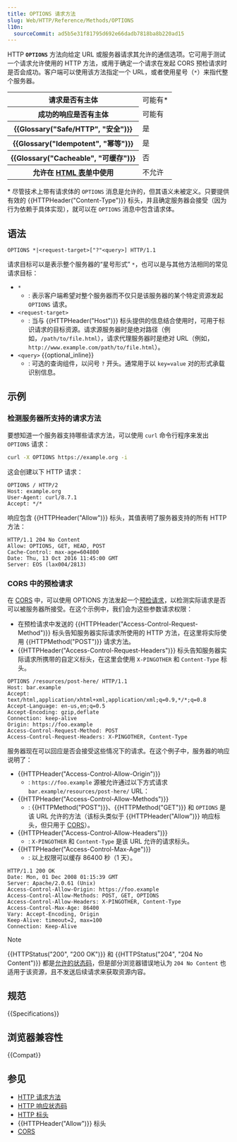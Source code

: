 ```yaml
---
title: OPTIONS 请求方法
slug: Web/HTTP/Reference/Methods/OPTIONS
l10n:
  sourceCommit: ad5b5e31f81795d692e66dadb7818ba8b220ad15
---
```


HTTP **`OPTIONS`** 方法向给定 URL 或服务器请求其允许的通信选项。它可用于测试一个请求允许使用的 HTTP 方法，或用于确定一个请求在发起 CORS 预检请求时是否会成功。客户端可以使用该方法指定一个 URL，或者使用星号（`*`）来指代整个服务器。

<table class="properties">
  <tbody>
    <tr>
      <th scope="row">请求是否有主体</th>
      <td>可能有*</td>
    </tr>
    <tr>
      <th scope="row">成功的响应是否有主体</th>
      <td>可能有</td>
    </tr>
    <tr>
      <th scope="row">{{Glossary("Safe/HTTP", "安全")}}</th>
      <td>是</td>
    </tr>
    <tr>
      <th scope="row">{{Glossary("Idempotent", "幂等")}}</th>
      <td>是</td>
    </tr>
    <tr>
      <th scope="row">{{Glossary("Cacheable", "可缓存")}}</th>
      <td>否</td>
    </tr>
    <tr>
      <th scope="row">
        允许在 <a href="/zh-CN/docs/Learn_web_development/Extensions/Forms">HTML 表单</a>中使用
      </th>
      <td>不允许</td>
    </tr>
  </tbody>
</table>

\* 尽管技术上带有请求体的 `OPTIONS` 消息是允许的，但其语义未被定义。只要提供有效的 {{HTTPHeader("Content-Type")}} 标头，并且确定服务器会接受（因为行为依赖于具体实现），就可以在 `OPTIONS` 消息中包含请求体。

## 语法

```http
OPTIONS *|<request-target>["?"<query>] HTTP/1.1
```

请求目标可以是表示整个服务器的“星号形式” `*`，也可以是与其他方法相同的常见请求目标：

- `*`
  - : 表示客户端希望对整个服务器而不仅只是该服务器的某个特定资源发起 `OPTIONS` 请求。
- `<request-target>`
  - : 当与 {{HTTPHeader("Host")}} 标头提供的信息结合使用时，可用于标识请求的目标资源。请求源服务器时是绝对路径（例如，`/path/to/file.html`），请求代理服务器时是绝对 URL（例如，`http://www.example.com/path/to/file.html`）。
- `<query>` {{optional_inline}}
  - : 可选的查询组件，以问号 `?` 开头。通常用于以 `key=value` 对的形式承载识别信息。

## 示例

### 检测服务器所支持的请求方法

要想知道一个服务器支持哪些请求方法，可以使用 `curl` 命令行程序来发出 `OPTIONS` 请求：

```bash
curl -X OPTIONS https://example.org -i
```

这会创建以下 HTTP 请求：

```http
OPTIONS / HTTP/2
Host: example.org
User-Agent: curl/8.7.1
Accept: */*
```

响应包含 {{HTTPHeader("Allow")}} 标头，其值表明了服务器支持的所有 HTTP 方法：

```http
HTTP/1.1 204 No Content
Allow: OPTIONS, GET, HEAD, POST
Cache-Control: max-age=604800
Date: Thu, 13 Oct 2016 11:45:00 GMT
Server: EOS (lax004/2813)
```

### CORS 中的预检请求

在 [CORS](/zh-CN/docs/Web/HTTP/Guides/CORS) 中，可以使用 OPTIONS 方法发起一个[预检请求](/zh-CN/docs/Glossary/Preflight_request)，以检测实际请求是否可以被服务器所接受。在这个示例中，我们会为这些参数请求权限：

- 在预检请求中发送的 {{HTTPHeader("Access-Control-Request-Method")}} 标头告知服务器实际请求所使用的 HTTP 方法，在这里将实际使用 {{HTTPMethod("POST")}} 请求方法。
- {{HTTPHeader("Access-Control-Request-Headers")}} 标头告知服务器实际请求所携带的自定义标头，在这里会使用 `X-PINGOTHER` 和 `Content-Type` 标头。

```http
OPTIONS /resources/post-here/ HTTP/1.1
Host: bar.example
Accept: text/html,application/xhtml+xml,application/xml;q=0.9,*/*;q=0.8
Accept-Language: en-us,en;q=0.5
Accept-Encoding: gzip,deflate
Connection: keep-alive
Origin: https://foo.example
Access-Control-Request-Method: POST
Access-Control-Request-Headers: X-PINGOTHER, Content-Type
```

服务器现在可以回应是否会接受这些情况下的请求。在这个例子中，服务器的响应说明了：

- {{HTTPHeader("Access-Control-Allow-Origin")}}
  - : `https://foo.example` 源被允许通过以下方式请求 `bar.example/resources/post-here/` URL：
- {{HTTPHeader("Access-Control-Allow-Methods")}}
  - : {{HTTPMethod("POST")}}、{{HTTPMethod("GET")}} 和 `OPTIONS` 是该 URL 允许的方法（该标头类似于 {{HTTPHeader("Allow")}} 响应标头，但只用于 [CORS](/zh-CN/docs/Web/HTTP/Guides/CORS)）。
- {{HTTPHeader("Access-Control-Allow-Headers")}}
  - : `X-PINGOTHER` 和 `Content-Type` 是该 URL 允许的请求标头。
- {{HTTPHeader("Access-Control-Max-Age")}}
  - : 以上权限可以缓存 86400 秒（1 天）。

```http
HTTP/1.1 200 OK
Date: Mon, 01 Dec 2008 01:15:39 GMT
Server: Apache/2.0.61 (Unix)
Access-Control-Allow-Origin: https://foo.example
Access-Control-Allow-Methods: POST, GET, OPTIONS
Access-Control-Allow-Headers: X-PINGOTHER, Content-Type
Access-Control-Max-Age: 86400
Vary: Accept-Encoding, Origin
Keep-Alive: timeout=2, max=100
Connection: Keep-Alive
```

> [!NOTE]
> {{HTTPStatus("200", "200 OK")}} 和 {{HTTPStatus("204", "204 No Content")}} 都是[允许的状态码](https://fetch.spec.whatwg.org/#ref-for-ok-status)，但是部分浏览器错误地认为 `204 No Content` 也适用于该资源，且不发送后续请求来获取资源内容。

## 规范

{{Specifications}}

## 浏览器兼容性

{{Compat}}

## 参见

- [HTTP 请求方法](/zh-CN/docs/Web/HTTP/Reference/Methods)
- [HTTP 响应状态码](/zh-CN/docs/Web/HTTP/Reference/Status)
- [HTTP 标头](/zh-CN/docs/Web/HTTP/Reference/Headers)
- {{HTTPHeader("Allow")}} 标头
- [CORS](/zh-CN/docs/Web/HTTP/Guides/CORS)
